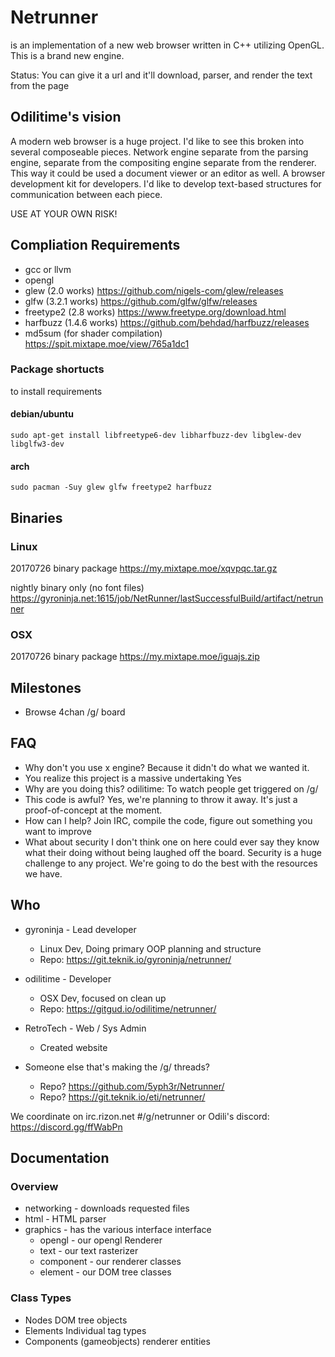 # Netrunner

is an implementation of a new web browser written in C++ utilizing OpenGL. This is a brand new engine.

Status: You can give it a url and it'll download, parser, and render the text from the page

## Odilitime's vision
A modern web browser is a huge project. I'd like to see this broken into several composeable pieces.
Network engine separate from the parsing engine, separate from the compositing engine separate from the renderer.
This way it could be used a document viewer or an editor as well.
A browser development kit for developers.
I'd like to develop text-based structures for communication between each piece.

USE AT YOUR OWN RISK!

## Compliation Requirements
- gcc or llvm
- opengl
- glew (2.0 works) https://github.com/nigels-com/glew/releases
- glfw (3.2.1 works) https://github.com/glfw/glfw/releases
- freetype2 (2.8 works) https://www.freetype.org/download.html
- harfbuzz (1.4.6 works) https://github.com/behdad/harfbuzz/releases
- md5sum (for shader compilation) https://spit.mixtape.moe/view/765a1dc1

### Package shortucts
to install requirements

#### debian/ubuntu
`sudo apt-get install libfreetype6-dev libharfbuzz-dev libglew-dev libglfw3-dev`

#### arch
`sudo pacman -Suy glew glfw freetype2 harfbuzz`

## Binaries
### Linux
20170726 binary package https://my.mixtape.moe/xqvpqc.tar.gz

nightly binary only (no font files)
https://gyroninja.net:1615/job/NetRunner/lastSuccessfulBuild/artifact/netrunner

### OSX
20170726 binary package https://my.mixtape.moe/iguajs.zip

## Milestones
- Browse 4chan /g/ board

## FAQ
- Why don't you use x engine?
Because it didn't do what we wanted it.
- You realize this project is a massive undertaking
Yes
- Why are you doing this?
odilitime: To watch people get triggered on /g/
- This code is awful?
Yes, we're planning to throw it away. It's just a proof-of-concept at the moment.
- How can I help?
Join IRC, compile the code, figure out something you want to improve
- What about security
I don't think one on here could ever say they know what their doing without being laughed off the board. Security is a huge challenge to any project. We're going to do the best with the resources we have.

## Who
- gyroninja - Lead developer
  - Linux Dev, Doing primary OOP planning and structure
  - Repo: https://git.teknik.io/gyroninja/netrunner/


- odilitime - Developer
  - OSX Dev, focused on clean up
  - Repo: https://gitgud.io/odilitime/netrunner/

- RetroTech - Web / Sys Admin
  - Created website

- Someone else that's making the /g/ threads?
  - Repo? https://github.com/5yph3r/Netrunner/
  - Repo? https://git.teknik.io/eti/netrunner/

We coordinate on irc.rizon.net #/g/netrunner or Odili's discord: https://discord.gg/ffWabPn

## Documentation

### Overview
- networking - downloads requested files
- html - HTML parser
- graphics - has the various interface interface
  - opengl - our opengl Renderer
  - text - our text rasterizer
  - component - our renderer classes
  - element - our DOM tree classes

### Class Types
- Nodes DOM tree objects
- Elements Individual tag types
- Components (gameobjects) renderer entities

